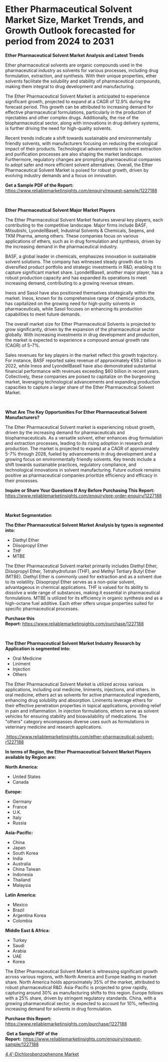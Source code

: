 <p><h1>Ether Pharmaceutical Solvent Market Size, Market Trends, and Growth Outlook forecasted for period from 2024 to 2031</h1></p><p><strong>Ether Pharmaceutical Solvent Market Analysis and Latest Trends</strong></p>
<p><p>Ether pharmaceutical solvents are organic compounds used in the pharmaceutical industry as solvents for various processes, including drug formulation, extraction, and synthesis. With their unique properties, ether solvents facilitate the solubility and stability of pharmaceutical compounds, making them integral to drug development and manufacturing.</p><p>The Ether Pharmaceutical Solvent Market is anticipated to experience significant growth, projected to expand at a CAGR of 12.9% during the forecast period. This growth can be attributed to increasing demand for effective pharmaceutical formulations, particularly in the production of injectables and other complex drugs. Additionally, the rise of the biopharmaceutical sector, along with innovations in drug delivery systems, is further driving the need for high-quality solvents.</p><p>Recent trends indicate a shift towards sustainable and environmentally friendly solvents, with manufacturers focusing on reducing the ecological impact of their products. Technological advancements in solvent extraction and purification processes are also shaping the market landscape. Furthermore, regulatory changes are prompting pharmaceutical companies to adopt safer and more efficient solvent alternatives. Overall, the Ether Pharmaceutical Solvent Market is poised for robust growth, driven by evolving industry demands and a focus on innovation.</p></p>
<p><strong>Get a Sample PDF of the Report:&nbsp;</strong> <a href="https://www.reliablemarketinsights.com/enquiry/request-sample/1227188?utm_campaign=1994&utm_medium=2&utm_source=Github&utm_content=ia&utm_term=28122024&utm_id=ether-pharmaceutical-solvent">https://www.reliablemarketinsights.com/enquiry/request-sample/1227188</a></p>
<p>&nbsp;</p>
<p><strong>Ether Pharmaceutical Solvent Major Market Players</strong></p>
<p><p>The Ether Pharmaceutical Solvent Market features several key players, each contributing to the competitive landscape. Major firms include BASF, Mitsubishi, LyondellBasell, Industrial Solvents & Chemicals, Seqens, and TKM Pharma, among others. These companies focus on various applications of ethers, such as in drug formulation and synthesis, driven by the increasing demand in the pharmaceutical industry.</p><p>BASF, a global leader in chemicals, emphasizes innovation in sustainable solvent solutions. The company has witnessed steady growth due to its diversified product portfolio and strategic investments in R&D, enabling it to capture significant market share. LyondellBasell, another major player, has a robust production capacity and has expanded its operations to meet increasing demand, contributing to a growing revenue stream.</p><p>Ineos and Sasol have also positioned themselves strategically within the market. Ineos, known for its comprehensive range of chemical products, has capitalized on the growing need for high-purity solvents in pharmaceuticals, while Sasol focuses on enhancing its production capabilities to meet future demands.</p><p>The overall market size for Ether Pharmaceutical Solvents is projected to grow significantly, driven by the expansion of the pharmaceutical sector globally. With increasing investments in drug development and production, the market is expected to experience a compound annual growth rate (CAGR) of 5–7%.</p><p>Sales revenues for key players in the market reflect this growth trajectory. For instance, BASF reported sales revenue of approximately €59.2 billion in 2022, while Ineos and LyondellBasell have also demonstrated substantial financial performance with revenues exceeding $60 billion in recent years. Collectively, these companies are poised to capitalize on the burgeoning market, leveraging technological advancements and expanding production capacities to capture a larger share of the Ether Pharmaceutical Solvent Market.</p></p>
<p>&nbsp;</p>
<p><strong>What Are The Key Opportunities For Ether Pharmaceutical Solvent Manufacturers?</strong></p>
<p><p>The Ether Pharmaceutical Solvent market is experiencing robust growth, driven by the increasing demand for pharmaceuticals and biopharmaceuticals. As a versatile solvent, ether enhances drug formulation and extraction processes, leading to its rising adoption in research and production. The market is projected to expand at a CAGR of approximately 5-7% through 2028, fueled by advancements in drug development and a growing focus on environmentally friendly solvents. Key trends include a shift towards sustainable practices, regulatory compliance, and technological innovations in solvent manufacturing. Future outlook remains positive as pharmaceutical companies prioritize efficiency and efficacy in their processes.</p></p>
<p><strong>Inquire or Share Your Questions If Any Before Purchasing This Report:</strong> <a href="https://www.reliablemarketinsights.com/enquiry/pre-order-enquiry/1227188?utm_campaign=1994&utm_medium=2&utm_source=Github&utm_content=ia&utm_term=28122024&utm_id=ether-pharmaceutical-solvent">https://www.reliablemarketinsights.com/enquiry/pre-order-enquiry/1227188</a></p>
<p>&nbsp;</p>
<p><strong>Market Segmentation</strong></p>
<p><strong>The Ether Pharmaceutical Solvent Market Analysis by types is segmented into:</strong></p>
<p><ul><li>Diethyl Ether</li><li>Diisopropyl Ether</li><li>THF</li><li>MTBE</li></ul></p>
<p><p>The Ether Pharmaceutical Solvent market primarily includes Diethyl Ether, Diisopropyl Ether, Tetrahydrofuran (THF), and Methyl Tertiary Butyl Ether (MTBE). Diethyl Ether is commonly used for extraction and as a solvent due to its volatility. Diisopropyl Ether serves as a non-polar solvent, advantageous in chemical applications. THF is valued for its ability to dissolve a wide range of substances, making it essential in pharmaceutical formulations. MTBE is utilized for its efficiency in organic synthesis and as a high-octane fuel additive. Each ether offers unique properties suited for specific pharmaceutical processes.</p></p>
<p><strong>Purchase this Report:&nbsp;</strong><a href="https://www.reliablemarketinsights.com/purchase/1227188?utm_campaign=1994&utm_medium=2&utm_source=Github&utm_content=ia&utm_term=28122024&utm_id=ether-pharmaceutical-solvent">https://www.reliablemarketinsights.com/purchase/1227188</a></p>
<p>&nbsp;</p>
<p><strong>The Ether Pharmaceutical Solvent Market Industry Research by Application is segmented into:</strong></p>
<p><ul><li>Oral Medicine</li><li>Liniment</li><li>Injection</li><li>Others</li></ul></p>
<p><p>The Ether Pharmaceutical Solvent Market is utilized across various applications, including oral medicine, liniments, injections, and others. In oral medicine, ethers act as solvents for active pharmaceutical ingredients, enhancing drug solubility and absorption. Liniments leverage ethers for their effective penetration properties in topical applications, providing relief in pain and inflammation. In injection formulations, ethers serve as solvent vehicles for ensuring stability and bioavailability of medications. The "others" category encompasses diverse uses such as formulations in veterinary medicine and research applications.</p></p>
<p><a href="https://www.reliablemarketinsights.com/ether-pharmaceutical-solvent-r1227188?utm_campaign=1994&utm_medium=2&utm_source=Github&utm_content=ia&utm_term=28122024&utm_id=ether-pharmaceutical-solvent">&nbsp;https://www.reliablemarketinsights.com/ether-pharmaceutical-solvent-r1227188</a></p>
<p><strong>In terms of Region, the Ether Pharmaceutical Solvent Market Players available by Region are:</strong></p>
<p>
    <p> <strong> North America: </strong>
        <ul>
            <li>United States</li>
            <li>Canada</li>
        </ul>
        </p> 
    <p> <strong> Europe: </strong>
        <ul>
            <li>Germany</li>
            <li>France</li>
            <li>U.K.</li>
            <li>Italy</li>
            <li>Russia</li>
        </ul>
        </p> 
    <p> <strong> Asia-Pacific: </strong>
        <ul>
            <li>China</li>
            <li>Japan</li>
            <li>South Korea</li>
            <li>India</li>
            <li>Australia</li>
            <li>China Taiwan</li>
            <li>Indonesia</li>
            <li>Thailand</li>
            <li>Malaysia</li>
        </ul>
        </p> 
    <p> <strong> Latin America: </strong>
        <ul>
            <li>Mexico</li>
            <li>Brazil</li>
            <li>Argentina Korea</li>
            <li>Colombia</li>
        </ul>
        </p> 
    <p> <strong> Middle East & Africa: </strong>
        <ul>
            <li>Turkey</li>
            <li>Saudi</li>
            <li>Arabia</li>
            <li>UAE</li>
            <li>Korea</li>
        </ul>
    </p>
    </p>
<p><p>The Ether Pharmaceutical Solvent Market is witnessing significant growth across various regions, with North America and Europe leading in market share. North America holds approximately 35% of the market, attributed to robust pharmaceutical R&D. Asia-Pacific is projected to grow rapidly, capturing around 30% as manufacturing shifts to this region. Europe follows with a 25% share, driven by stringent regulatory standards. China, with a growing pharmaceutical sector, is expected to account for 10%, reflecting increasing demand for solvents in drug formulation.</p></p>
<p><strong>Purchase this Report: </strong><a href="https://www.reliablemarketinsights.com/purchase/1227188?utm_campaign=1994&utm_medium=2&utm_source=Github&utm_content=ia&utm_term=28122024&utm_id=ether-pharmaceutical-solvent">https://www.reliablemarketinsights.com/purchase/1227188</a></p>
<p>&nbsp;<strong>Get a Sample PDF of the Report:&nbsp;&nbsp;</strong><a href="https://www.reliablemarketinsights.com/enquiry/request-sample/1227188?utm_campaign=1994&utm_medium=2&utm_source=Github&utm_content=ia&utm_term=28122024&utm_id=ether-pharmaceutical-solvent">https://www.reliablemarketinsights.com/enquiry/request-sample/1227188</a></p>
<p><strong></strong></p>
<p><p><a href="https://github.com/rahu1506/Market-Research-Report-List-6/blob/main/44-dichlorobenzophenone-market.md?utm_campaign=1994&utm_medium=2&utm_source=Github&utm_content=ia&utm_term=28122024&utm_id=ether-pharmaceutical-solvent">4,4’-Dichlorobenzophenone Market</a></p></p>